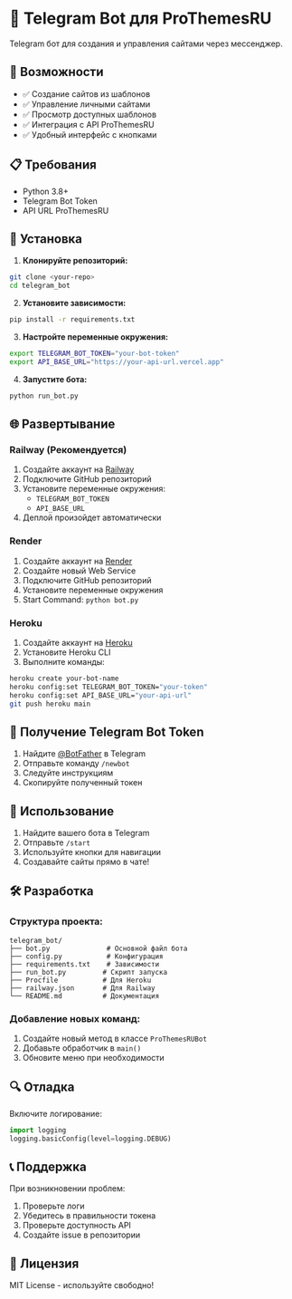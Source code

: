 # 🤖 Telegram Bot для ProThemesRU

Telegram бот для создания и управления сайтами через мессенджер.

## 🚀 Возможности

- ✅ Создание сайтов из шаблонов
- ✅ Управление личными сайтами
- ✅ Просмотр доступных шаблонов
- ✅ Интеграция с API ProThemesRU
- ✅ Удобный интерфейс с кнопками

## 📋 Требования

- Python 3.8+
- Telegram Bot Token
- API URL ProThemesRU

## 🔧 Установка

1. **Клонируйте репозиторий:**
```bash
git clone <your-repo>
cd telegram_bot
```

2. **Установите зависимости:**
```bash
pip install -r requirements.txt
```

3. **Настройте переменные окружения:**
```bash
export TELEGRAM_BOT_TOKEN="your-bot-token"
export API_BASE_URL="https://your-api-url.vercel.app"
```

4. **Запустите бота:**
```bash
python run_bot.py
```

## 🌐 Развертывание

### Railway (Рекомендуется)

1. Создайте аккаунт на [Railway](https://railway.app)
2. Подключите GitHub репозиторий
3. Установите переменные окружения:
   - `TELEGRAM_BOT_TOKEN`
   - `API_BASE_URL`
4. Деплой произойдет автоматически

### Render

1. Создайте аккаунт на [Render](https://render.com)
2. Создайте новый Web Service
3. Подключите GitHub репозиторий
4. Установите переменные окружения
5. Start Command: `python bot.py`

### Heroku

1. Создайте аккаунт на [Heroku](https://heroku.com)
2. Установите Heroku CLI
3. Выполните команды:
```bash
heroku create your-bot-name
heroku config:set TELEGRAM_BOT_TOKEN="your-token"
heroku config:set API_BASE_URL="your-api-url"
git push heroku main
```

## 🔑 Получение Telegram Bot Token

1. Найдите [@BotFather](https://t.me/botfather) в Telegram
2. Отправьте команду `/newbot`
3. Следуйте инструкциям
4. Скопируйте полученный токен

## 📱 Использование

1. Найдите вашего бота в Telegram
2. Отправьте `/start`
3. Используйте кнопки для навигации
4. Создавайте сайты прямо в чате!

## 🛠️ Разработка

### Структура проекта:
```
telegram_bot/
├── bot.py              # Основной файл бота
├── config.py           # Конфигурация
├── requirements.txt    # Зависимости
├── run_bot.py         # Скрипт запуска
├── Procfile           # Для Heroku
├── railway.json       # Для Railway
└── README.md          # Документация
```

### Добавление новых команд:

1. Создайте новый метод в классе `ProThemesRUBot`
2. Добавьте обработчик в `main()`
3. Обновите меню при необходимости

## 🔍 Отладка

Включите логирование:
```python
import logging
logging.basicConfig(level=logging.DEBUG)
```

## 📞 Поддержка

При возникновении проблем:
1. Проверьте логи
2. Убедитесь в правильности токена
3. Проверьте доступность API
4. Создайте issue в репозитории

## 📄 Лицензия

MIT License - используйте свободно! 